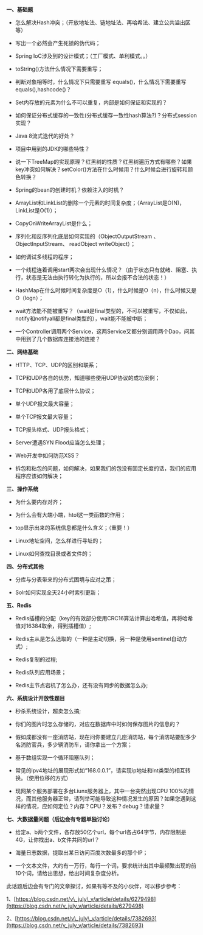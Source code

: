 **一、基础题**

* 怎么解决Hash冲突；（开放地址法、链地址法、再哈希法、建立公共溢出区等）  

* 写出一个必然会产生死锁的伪代码；

* Spring IoC涉及到的设计模式；（工厂模式、单利模式。。）

* toString\(\)方法什么情况下需要重写；

* 判断对象相等时，什么情况下只需要重写 equals\(\)，什么情况下需要重写 equals\(\),hashcode\(\)？

* Set内存放的元素为什么不可以重复，内部是如何保证和实现的？

* 如何保证分布式缓存的一致性\(分布式缓存一致性hash算法?\)？分布式session实现？

* Java 8流式迭代的好处？

* 项目中用到的JDK的哪些特性？

* 说一下TreeMap的实现原理？红黑树的性质？红黑树遍历方式有哪些？如果key冲突如何解决？setColor\(\)方法在什么时候用？什么时候会进行旋转和颜色转换？

* Spring的bean的创建时机？依赖注入的时机？

* ArrayList和LinkList的删除一个元素的时间复杂度；（ArrayList是O\(N\)，LinkList是O\(1\)）；

* CopyOnWriteArrayList是什么；

* 序列化和反序列化底层如何实现的（ObjectOutputStream 、ObjectInputStream、 readObject  writeObject）；

* 如何调试多线程的程序；

* 一个线程连着调用start两次会出现什么情况？（由于状态只有就绪、阻塞、执行，状态是无法由执行转化为执行的，所以会报不合法的状态！）

* HashMap在什么时候时间复杂度是O（1），什么时候是O（n），什么时候又是O（logn）；

* wait方法能不能被重写？（wait是final类型的，不可以被重写，不仅如此，notify和notifyall都是final类型的），wait能不能被中断；

* 一个Controller调用两个Service，这两Service又都分别调用两个Dao，问其中用到了几个数据库连接池的连接？

**二、网络基础**

* HTTP、TCP、UDP的区别和联系；

* TCP和UDP各自的优势，知道哪些使用UDP协议的成功案例；

* TCP和UDP各用了底层什么协议；

* 单个UDP报文最大容量；

* 单个TCP报文最大容量；

* TCP报头格式、UDP报头格式；

* Server遭遇SYN Flood应当怎么处理；

* Web开发中如何防范XSS？

* 拆包和粘包的问题，如何解决，如果我们的包没有固定长度的话，我们的应用程序应该如何解决；

**三、操作系统**

* 为什么要内存对齐；

* 为什么会有大端小端，htol这一类函数的作用；

* top显示出来的系统信息都是什么含义；（重要！）

* Linux地址空间，怎么样进行寻址的；

* Linux如何查找目录或者文件的；

**四、分布式其他**

* 分库与分表带来的分布式困境与应对之策；

* Solr如何实现全天24小时索引更新；

**五、Redis**

* Redis插槽的分配（key的有效部分使用CRC16算法计算出哈希值，再将哈希值对16384取余，得到插槽值）;

* Redis主从是怎么选取的（一种是主动切换，另一种是使用sentinel自动方式）;

* Redis复制的过程;

* Redis队列应用场景；

* Redis主节点宕机了怎么办，还有没有同步的数据怎么办;

**六、系统设计开放性题目**

* 秒杀系统设计，超卖怎么搞;

* 你们的图片时怎么存储的，对应在数据库中时如何保存图片的信息的？

* 假如成都没有一座消防站，现在问你要建立几座消防站，每个消防站要配多少名消防官兵，多少辆消防车，请你拿出一个方案；

* 基于数组实现一个循环阻塞队列；

* 常见的ipv4地址的展现形式如“168.0.0.1”，请实现ip地址和int类型的相互转换。（使用位移的方式）

* 现网某个服务部署在多台Liunx服务器上，其中一台突然出现CPU 100%的情况，而其他服务器正常，请列举可能导致这种情况发生的原因？如果您遇到这样的情况，应如何定位？内存？CPU？发布？debug？请求量？

**七、大数据量问题（后边会有专题单独讨论）**

* 给定a、b两个文件，各存放50亿个url，每个url各占64字节，内存限制是4G，让你找出a、b文件共同的url？

* 海量日志数据，提取出某日访问百度次数最多的那个IP；

* 一个文本文件，大约有一万行，每行一个词，要求统计出其中最频繁出现的前10个词，请给出思想，给出时间复杂度分析。

此话题后边会有专门的文章探讨，如果有等不及的小伙伴，可以移步参考：

1、[https://blog.csdn.net/v\_july\_v/article/details/6279498](https://blog.csdn.net/v_july_v/article/details/6279498)

2、[https://blog.csdn.net/v\_july\_v/article/details/7382693](https://blog.csdn.net/v_july_v/article/details/7382693)

